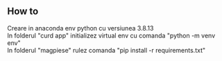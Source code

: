 
## How to
Creare in anaconda env python cu versiunea 3.8.13 </br>
In folderul "curd app" initializez virtual env cu comanda "python -m venv env" </br>
In folderul "magpiese" rulez comanda "pip install -r requirements.txt" </br>



